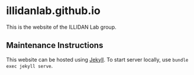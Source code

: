 illidanlab.github.io
==================

This is the website of the ILLIDAN Lab group.

Maintenance Instructions
------------------------
This website can be hosted using [Jekyll](https://jekyllrb.com/). To start server locally, use `bundle exec jekyll serve`. 